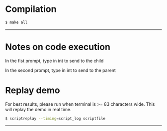# Compilation 

```bash
$ make all
```

***

# Notes on code execution

In the fist prompt, type in int to send to the child

In the second prompt, type in int to send to the parent

# Replay demo
For best results, please run when terminal is >= 83 characters wide.
This will replay the demo in real time.

```bash
$ scriptreplay --timing=script_log scriptfile
```

***
